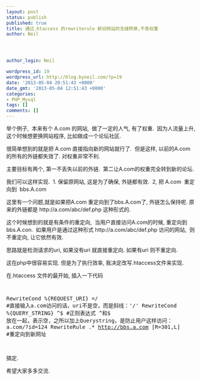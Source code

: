```yaml
---
layout: post
status: publish
published: true
title: 通过.htaccess 的rewriterule 新旧网站的无缝转换,不丢权重
author: Neil




author_login: Neil

wordpress_id: 19
wordpress_url: http://blog.byneil.com/?p=19
date: '2013-05-04 20:51:43 +0000'
date_gmt: '2013-05-04 12:51:43 +0000'
categories:
- PHP_Mysql
tags: []
comments: []
---
```

<p>举个例子, &nbsp;本来有个 A.com 的网站, &nbsp;做了一定的人气, 有了权重. &nbsp;因为人流量上升, 这个时候想更换网站程序, 比如做成一个论坛社区.</p>
<p>很简单想到的就是把 A.com 直接指向新的网站就行了. &nbsp;但是这样, 以前的A.com 的所有的外链都失效了. 对权重非常不利.</p>
<p>主要目标有两个, 第一不丢失以前的外链. &nbsp;第二让A.com的权重完全转到新的论坛.</p>
<p>我们可以这样实现. &nbsp;1. 保留原网站, 这是为了确保, 外链都有效. &nbsp;2, 把 A.com &nbsp;重定向到 &nbsp;bbs.A.com</p>
<p>这里有一个问题,就是如果把A.com 重定向到了bbs.A.com了, 外链怎么保持呢. 原来的外链都是 http://a.com/abc/def.php 这种形式的.</p>
<p>这个时候想到的就是有条件的重定向, &nbsp;当用户直接访问A.com的时候, 重定向到bbs.A.con. &nbsp;如果用户是通过这种形式&nbsp;http://a.com/abc/def.php 访问的网站, &nbsp;则不重定向, 让它依然有效.</p>
<p>思路就是检测请求的uri, 如果没有uri 就直接重定向. 如果有uri 则不重定向.</p>
<p>这在php中很容易实现. 但是为了执行效率, 我决定改写.htaccess文件来实现.</p>
<p>在.htaccess 文件的最开始, 插入一下代码</p>
<pre class="brush: actionscript3; gutter: true">

RewriteCond %{REQUEST_URI} =/     #直接输入a.com访问的话，uri不是空，而是斜线：&#039;/&#039;
RewriteCond %{QUERY_STRING} ^$    #正则表达式 ^和$ 放在一起，表示空，之所以加上Querystring，是防止用户这样访问： a.com/?id=124
RewriteRule .* http://bbs.a.com [R=301,L] #重定向到新网址


</pre>
<p>搞定.</p>
<p>希望大家多多交流.</p>
<p>&nbsp;</p>
